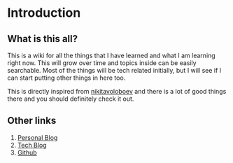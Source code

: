 # Introduction

## What is this all?

This is a wiki for all the things that I have learned and what I am learning right now. This will grow over time and topics inside can be easily searchable. Most of the things will be tech related initially, but I will see if I can start putting other things in here too.

This is directly inspired from [nikitavoloboev](https://wiki.nikitavoloboev.xyz/) and there is a lot of good things there and you should definitely check it out.

## Other links

1. [Personal Blog](https://thinkspace.sh)
2. [Tech Blog](https://dev.to/alivenotions)
3. [Github](https://github.com/alivenotions)

